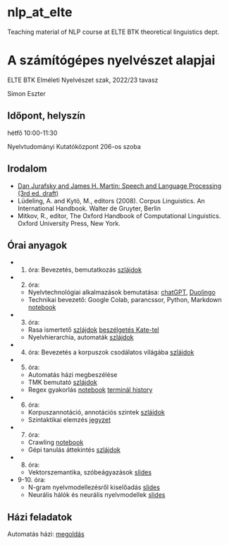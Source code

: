 # nlp_at_elte
Teaching material of NLP course at ELTE BTK theoretical linguistics dept.

# A számítógépes nyelvészet alapjai

ELTE BTK Elméleti Nyelvészet szak, 2022/23 tavasz

Simon Eszter

## Időpont, helyszín

hétfő 10:00-11:30

Nyelvtudományi Kutatóközpont 206-os szoba 

## Irodalom

- [Dan Jurafsky and James H. Martin: Speech and Language Processing (3rd ed. draft)](https://web.stanford.edu/~jurafsky/slp3/)
- Lüdeling, A. and Kytö, M., editors (2008). Corpus Linguistics. An International Handbook. Walter de Gruyter, Berlin
- Mitkov, R., editor, The Oxford Handbook of Computational Linguistics. Oxford University Press, New York.

## Órai anyagok

* 1. óra: Bevezetés, bemutatkozás [szlájdok](nlp_at_elte.pdf)
* 2. óra: 
  * Nyelvtechnológiai alkalmazások bemutatása: [chatGPT](Chat_GPT.pptx), [Duolingo](https://docs.google.com/document/d/1UpUkHnkx_8_gB4gPkTUgEBQ0_AJp8VgM7NEV7wzRLzc/edit?usp=sharing)
  * Technikai bevezető: Google Colab, parancssor, Python, Markdown [notebook](https://colab.research.google.com/drive/1Cgg9TROh0kcs0vQR6MerF1XmFCc8TANZ?usp=share_link)
* 3. óra: 
  * Rasa ismertető [szlájdok](https://drive.google.com/file/d/1ZNEwXYBnge24KAxidL3Hp_DzOvOMWF6l/view?usp=sharing) [beszélgetés Kate-tel](https://drive.google.com/file/d/1_uznAYgmNrlmKrOSdu-DWYSACpTpZx04/view?usp=sharing)
  * Nyelvhierarchia, automaták [szlájdok](nlp_at_elte3.pdf)
* 4. óra: Bevezetés a korpuszok csodálatos világába [szlájdok](nlp_at_elte4.pdf)
* 5. óra: 
  * Automatás házi megbeszélése
  * TMK bemutató [szlájdok](tmk_roviden.pdf)
  * Regex gyakorlás [notebook](https://colab.research.google.com/drive/1WR-p3wOvA_cejp4qBsCWv0o_P5qiIlBk?usp=sharing) [terminál history](terminal_history.txt) 
* 6. óra:
  * Korpuszannotáció, annotációs szintek [szlájdok](nlp_at_elte61.pdf)
  * Szintaktikai elemzés [jegyzet](nlp_at_elte62.pdf)
* 7. óra:
  * Crawling [notebook](https://colab.research.google.com/drive/11_LhdeSd2tnKgOcIQtHrcR9-XgMcOQHI?usp=sharing)
  * Gépi tanulás áttekintés [szlájdok](nlp_at_elte7.pdf)
* 8. óra:
  * Vektorszemantika, szóbeágyazások [slides](https://web.stanford.edu/~jurafsky/slp3/slides/6_Vector_Apr18_2021.pdf)
* 9-10. óra:
  * N-gram nyelvmodellezésről kiselőadás [slides](N-gram%20nyelvmodellek.pptx)
  * Neurális hálók és neurális nyelvmodellek [slides](nlp_at_elte9-10.pdf)

## Házi feladatok

Automatás házi: [megoldás](automata_hf.pdf)
